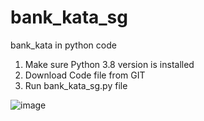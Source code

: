 # bank_kata_sg
bank_kata in python code

1. Make sure Python 3.8 version is installed
2. Download Code file from GIT
3. Run bank_kata_sg.py file


![image](https://user-images.githubusercontent.com/50337910/122135551-052d8f00-ce41-11eb-8694-1fe567db82a3.png)
